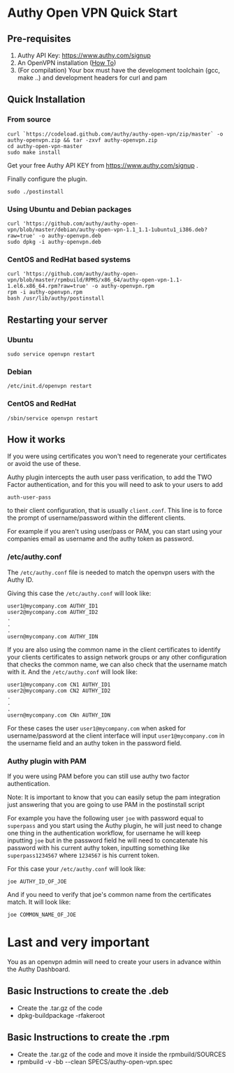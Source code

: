 # Authy Open VPN Quick Start

## Pre-requisites

1. Authy API Key: https://www.authy.com/signup
2. An OpenVPN installation ([How To](http://openvpn.net/index.php/open-source/documentation/howto.html))
3. (For compilation) Your box must have the development toolchain
(gcc, make ..) and development  headers for curl and pam

## Quick Installation

### From source

	curl `https://codeload.github.com/authy/authy-open-vpn/zip/master` -o authy-openvpn.zip && tar -zxvf authy-openvpn.zip
	cd authy-open-vpn-master
	sudo make install

Get your free Authy API KEY from https://www.authy.com/signup .

Finally configure the plugin.  

	sudo ./postinstall

### Using Ubuntu and Debian packages

	curl 'https://github.com/authy/authy-open-vpn/blob/master/debian/authy-open-vpn-1.1_1.1-1ubuntu1_i386.deb?raw=true'	-o authy-openvpn.deb
	sudo dpkg -i authy-openvpn.deb

### CentOS and RedHat based systems

	curl 'https://github.com/authy/authy-open-vpn/blob/master/rpmbuild/RPMS/x86_64/authy-open-vpn-1.1-1.el6.x86_64.rpm?raw=true' -o authy-openvpn.rpm
	rpm -i authy-openvpn.rpm
	bash /usr/lib/authy/postinstall

## Restarting your server

### Ubuntu

	sudo service openvpn restart

### Debian

	/etc/init.d/openvpn restart
    
### CentOS and RedHat

	/sbin/service openvpn restart

## How it works

If you were using certificates you won't need to regenerate your
certificates or avoid the use of these.

Authy plugin intercepts the auth user pass verification, to add the
TWO Factor authentication, and for this you will need to ask to your
users to add

	auth-user-pass

to their client configuration, that is usually `client.conf`. This
line is to force the prompt of username/password within the different
clients.

For example if you aren't using user/pass or PAM, you can start using
your companies email as username and the authy token as password.

### /etc/authy.conf

The `/etc/authy.conf` file is needed to match the openvpn users with the
Authy ID.

Giving this case the `/etc/authy.conf` will look like:

	user1@mycompany.com AUTHY_ID1
	user2@mycompany.com AUTHY_ID2
	.
	.
	.
	usern@mycompany.com AUTHY_IDN

If you are also using the common name in the client certificates  to
identify your clients certificates to assign network groups or any
other configuration that checks the common name, we can also check
that the username match with it. And the `/etc/authy.conf` will look
like:

	user1@mycompany.com CN1 AUTHY_ID1
	user2@mycompany.com CN2 AUTHY_ID2
	.
	.
	.
	usern@mycompany.com CNn AUTHY_IDN

For these cases the user `user1@mycompany.com` when asked for
username/password at the client interface will input
`user1@mycompany.com` in the username field and an authy token in the
password field.

### Authy plugin with PAM

If you were using PAM before you can still use authy two factor
authentication.

Note: It is important to know that you can easily setup the pam integration
just answering that you are going to use PAM in the postinstall script

For example you have the following user `joe` with password equal to
`superpass` and you start using the Authy plugin, he will just need to
change one thing in the authentication workflow, for username he will
keep inputting `joe` but in the password field he will need to
concatenate his password with his current authy token, inputting
something like `superpass1234567` where `1234567` is his current
token.

For this case your `/etc/authy.conf` will look like:

	joe AUTHY_ID_OF_JOE

And if you need to verify that joe's common name from the certificates
match. It will look like:

	joe COMMON_NAME_OF_JOE

# Last and very important

You as an openvpn admin will need to create your users in advance
within the Authy Dashboard.

## Basic Instructions to create the .deb

* Create the .tar.gz of the code
* dpkg-buildpackage -rfakeroot

## Basic Instructions to create the .rpm

* Create the .tar.gz of the code and move it inside the rpmbuild/SOURCES
* rpmbuild -v -bb --clean SPECS/authy-open-vpn.spec
